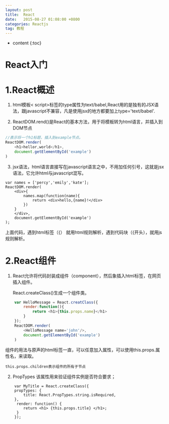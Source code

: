 ```yaml
---
layout: post
title:  React
date:   2015-08-27 01:08:00 +0800
categories: Reactjs
tag: 教程
---
```


* content
{:toc}


React入门
=====

1.React概述
=====

1. html模板< script>标签的type属性为text/babel,React用的是独有的JSX语法，跟javascript不兼容，凡是使用jsx的地方都要加上type='text/babel'.

2. ReactDOM.rend()是React的基本方法，用于将模板转为html语言，并插入到DOM节点

```javascript
//表示将一个h1标题，插入到example节点。
ReactDOM.render(
	<h1>hellor,world</h1>,
    document.getElementById('example')
)
```

3. jsx语法，html语言直接写在javascript语言之中，不用加任何引号，这就是jsx语法，它允许html与javascript混写。

```
var names = ['percy','emily','kate'];
ReactDOM.render(
	<div>{
    	names.map(function(name){
        	return <div>hello,{name}!</div>
        })
    }
    </div>,
    document.getElementById('example')
);
```

上面代码，遇到html标签（{） 就用html规则解析，遇到代码块（{开头），就用js规则解析。

2.React组件
=====
1. React允许将代码封装成组件（component），然后象插入html标签，在网页插入组件。

	React.createClass()生成一个组件类。
	
```javascript
	var HelloMessage = React.creatClass({
    	render:function(){
        	return <h1>{this.props.name}</h1>
        }
    });
    ReactDOM.render(
    	<HelloMessage name='john'/>,
        document.getElementById('example')
    )
```
组件的用法与原声的html标签一直，可以任意加入属性，可以使用this.props.属性名，来读取。

	
    this.props.children表示组件的所有子节点

2. PropTypes
   该属性用来验证组件实例是否符合要求；
   
```
    var MyTitle = React.createClass({
 	propTypes: {
    	title: React.PropTypes.string.isRequired,
  	},
 	 render: function() {
     	return <h1> {this.props.title} </h1>;
  	 }
	});
```



	
